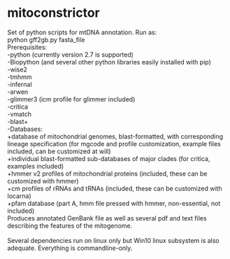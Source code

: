 # mitoconstrictor

Set of python scripts for mtDNA annotation. Run as:</br>
python gff2gb.py fasta_file</br>
Prerequisites:</br>
-python (currently version 2.7 is supported)</br>
-Biopython
(and several other python libraries easily installed with pip)</br>
-wise2 </br>
-tmhmm </br>
-infernal </br>
-arwen </br>
-glimmer3 (icm profile for glimmer included)</br>
-critica </br>
-vmatch </br>
-blast+ </br>
-Databases:</br>
+database of mitochondrial genomes, blast-formatted, with corresponding lineage specification (for mgcode and profile customization, example files included, can be customized at will)</br>
+individual blast-formatted sub-databases of major clades (for critica, examples included)</br>
+hmmer v2 profiles of mitochondrial proteins (included, these can be customized with hmmer)</br>
+cm profiles of rRNAs and tRNAs (included, these can be customized with locarna)</br>
+pfam database (part A, hmm file pressed with hmmer, non-essential, not included) </br>
Produces annotated GenBank file as well as several pdf and text files describing the features of the mitogenome.</br>
</br>
Several dependencies run on linux only but Win10 linux subsystem is also adequate. Everything is commandline-only.
